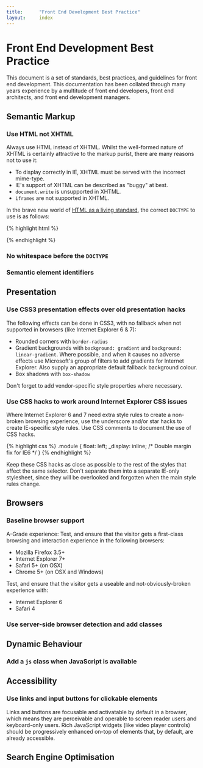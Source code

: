 ```yaml
---
title:      "Front End Development Best Practice"
layout:     index
---
```


Front End Development Best Practice
===================================

This document is a set of standards, best practices, and guidelines for front
end development. This documentation has been collated through many years
experience by a multitude of front end developers, front end architects, and
front end development managers.

<h2 id="semantic-markup">Semantic Markup</h2>

### Use HTML not XHTML

Always use HTML instead of XHTML. Whilst the well-formed nature of XHTML is certainly attractive to the markup purist, there are many reasons not to use it:

 *  To display correctly in IE, XHTML must be served with the incorrect mime-type.
 *  IE's support of XHTML can be described as "buggy" at best.
 *  `document.write` is unsupported in XHTML.
 *  `iframes` are not supported in XHTML.

In the brave new world of [HTML as a living standard](http://whatwg.org/html), the correct `DOCTYPE` to use is as follows:

{% highlight html %}
<!DOCTYPE html>
{% endhighlight %}

### No whitespace before the `DOCTYPE`

### Semantic element identifiers

<h2 id="presentation">Presentation</h2>

### Use CSS3 presentation effects over old presentation hacks

The following effects can be done in CSS3, with no fallback when not supported in browsers (like Internet Explorer 6 & 7):

* Rounded corners with `border-radius`
* Gradient backgrounds with `background: gradient` and `background: linear-gradient`. Where possible, and when it causes no adverse effects use Microsoft's group of filters to add gradients for Internet Explorer. Also supply an appropriate default fallback background colour.
* Box shadows with `box-shadow`

Don't forget to add vendor-specific style properties where necessary.


### Use CSS hacks to work around Internet Explorer CSS issues

Where Internet Explorer 6 and 7 need extra style rules to create a non-broken browsing experience, use the underscore and/or star hacks to create IE-specific style rules. Use CSS comments to document the use of CSS hacks. 

{% highlight css %}
.module {
	float: left;
	_display: inline; /* Double margin fix for IE6 */
}
{% endhighlight %}

Keep these CSS hacks as close as possible to the rest of the styles that affect the same selector. Don't separate them into a separate IE-only stylesheet, since they will be overlooked and forgotten when the main style rules change.




<h2 id="browsers">Browsers</h2>

### Baseline browser support

A-Grade experience: Test, and ensure that the visitor gets a first-class browsing and interaction experience in the following browsers:

* Mozilla Firefox 3.5+
* Internet Explorer 7+
* Safari 5+ (on OSX)
* Chrome 5+ (on OSX and Windows)

Test, and ensure that the visitor gets a useable and not-obviously-broken experience with:

* Internet Explorer 6
* Safari 4

### Use server-side browser detection and add classes

<h2 id="dynamic-behaviour">Dynamic Behaviour</h2>

### Add a `js` class when JavaScript is available

<h2 id="accessibility">Accessibility</h2>

### Use links and input buttons for clickable elements

Links and buttons are focusable and activatable by default in a browser, which means they are perceivable and operable to screen reader users and keyboard-only users. Rich JavaScript widgets (like video player controls) should be progressively enhanced on-top of elements that, by default, are already accessible.


<h2 id="seo">Search Engine Optimisation</h2>